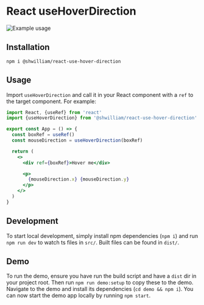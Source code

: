 # React useHoverDirection

![Example usage](https://user-images.githubusercontent.com/38357771/53678998-b326c680-3c94-11e9-8e4f-f65feee8651f.gif)

## Installation

```shell
npm i @shwilliam/react-use-hover-direction
```

## Usage

Import `useHoverDirection` and call it in your React component with a `ref` to
the target component. For example:

```jsx
import React, {useRef} from 'react'
import {useHoverDirection} from '@shwilliam/react-use-hover-direction'

export const App = () => {
  const boxRef = useRef()
  const mouseDirection = useHoverDirection(boxRef)

  return (
    <>
      <div ref={boxRef}>Hover me</div>

      <p>
        {mouseDirection.x} {mouseDirection.y}
      </p>
    </>
  )
}
```

## Development

To start local development, simply install npm dependencies (`npm i`) and run
`npm run dev` to watch ts files in `src/`. Built files can be found in `dist/`.

## Demo

To run the demo, ensure you have run the build script and have a `dist` dir in
your project root. Then run `npm run demo:setup` to copy these to the demo.
Navigate to the demo and install its dependencies (`cd demo && npm i`). You can
now start the demo app locally by running `npm start`.
